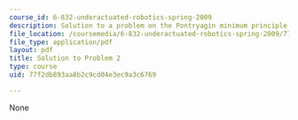 ```yaml
---
course_id: 6-832-underactuated-robotics-spring-2009
description: Solution to a problem on the Pontryagin minimum principle.
file_location: /coursemedia/6-832-underactuated-robotics-spring-2009/77f2db893aa8b2c9cd04e3ec9a3c6769_MIT6_832s09_sol_pset02.pdf
file_type: application/pdf
layout: pdf
title: Solution to Problem 2
type: course
uid: 77f2db893aa8b2c9cd04e3ec9a3c6769

---
```

None